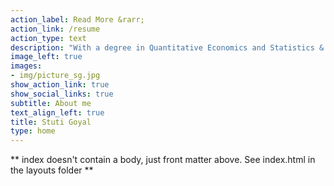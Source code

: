 ```yaml
---
action_label: Read More &rarr;
action_link: /resume
action_type: text
description: "With a degree in Quantitative Economics and Statistics & Data Science, I have built a strong foundation in leveraging data to inform policy and practice. My career spans roles in research, monitoring, and program evaluation across global and grassroots organizations such as J-PAL Global, Pratham Education Foundation, and the Central Square Foundation.\n\n Through these roles, I have collaborated directly with diverse stakeholders—including beneficiaries, governments, bureaucrats, academics, and NGOs—developing the ability to convene and translate ideas across groups, facilitating stakeholder alignment. I am dedicated to leveraging emerging technology and India's evolving digital public infrastructure to transform program design and delivery, aiming to drive impactful and equitable solutions in the development sector."
image_left: true
images:
- img/picture_sg.jpg
show_action_link: true
show_social_links: true
subtitle: About me
text_align_left: true
title: Stuti Goyal
type: home
---
```


** index doesn't contain a body, just front matter above.
See index.html in the layouts folder **
